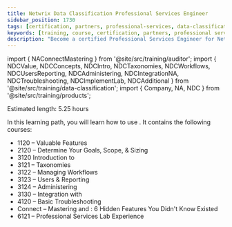 ```yaml
---
title: Netwrix Data Classification Professional Services Engineer
sidebar_position: 1730
tags: [certification, partners, professional-services, data-classification]
keywords: [training, course, certification, partners, professional services, data classification]
description: "Become a certified Professional Services Engineer for Netwrix Data Classification"
---
```


import { NAConnectMastering } from '@site/src/training/auditor';
import { NDCValue, NDCConcepts, NDCIntro, NDCTaxonomies, NDCWorkflows, NDCUsersReporting, NDCAdministering, NDCIntegrationNA, NDCTroubleshooting, NDCImplementLab, NDCAdditional } from '@site/src/training/data-classification';
import { Company, NA, NDC } from '@site/src/training/products';


Estimated length: 5.25 hours

In this learning path, you will learn how to use <NDC />. It contains the following courses:

* 1120 <NDC /> – Valuable Features
* 2120 <NDC /> – Determine Your Goals, Scope, & Sizing
* 3120 Introduction to <NDC />
* 3121 <NDC /> – Taxonomies
* 3122 <NDC /> – Managing Workflows
* 3123 <NDC /> – Users & Reporting
* 3124 <NDC /> – Administering
* 3130 <NDC /> – Integration with <NA />
* 4120 <NDC /> – Basic Troubleshooting
* <Company /> Connect – Mastering <NA /> and <NDC />: 6 Hidden Features You Didn't Know Existed
* 6121 <NDC /> – Professional Services Lab Experience

<NDCValue />

<NDCConcepts />

<NDCIntro />

<NDCTaxonomies />

<NDCWorkflows />

<NDCUsersReporting />

<NDCAdministering />

<NDCIntegrationNA />

<NDCTroubleshooting />

<NAConnectMastering />

<NDCImplementLab />

<NDCAdditional />
